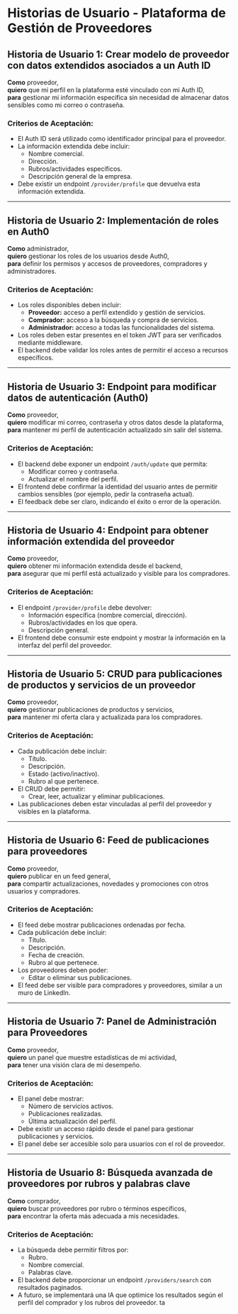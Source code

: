 # Historias de Usuario - Plataforma de Gestión de Proveedores

## Historia de Usuario 1: Crear modelo de proveedor con datos extendidos asociados a un Auth ID
**Como** proveedor,  
**quiero** que mi perfil en la plataforma esté vinculado con mi Auth ID,  
**para** gestionar mi información específica sin necesidad de almacenar datos sensibles como mi correo o contraseña.

### Criterios de Aceptación:
- El Auth ID será utilizado como identificador principal para el proveedor.
- La información extendida debe incluir:
  - Nombre comercial.
  - Dirección.
  - Rubros/actividades específicos.
  - Descripción general de la empresa.
- Debe existir un endpoint `/provider/profile` que devuelva esta información extendida.

---

## Historia de Usuario 2: Implementación de roles en Auth0
**Como** administrador,  
**quiero** gestionar los roles de los usuarios desde Auth0,  
**para** definir los permisos y accesos de proveedores, compradores y administradores.

### Criterios de Aceptación:
- Los roles disponibles deben incluir:
  - **Proveedor:** acceso a perfil extendido y gestión de servicios.
  - **Comprador:** acceso a la búsqueda y compra de servicios.
  - **Administrador:** acceso a todas las funcionalidades del sistema.
- Los roles deben estar presentes en el token JWT para ser verificados mediante middleware.
- El backend debe validar los roles antes de permitir el acceso a recursos específicos.

---

## Historia de Usuario 3: Endpoint para modificar datos de autenticación (Auth0)
**Como** proveedor,  
**quiero** modificar mi correo, contraseña y otros datos desde la plataforma,  
**para** mantener mi perfil de autenticación actualizado sin salir del sistema.

### Criterios de Aceptación:
- El backend debe exponer un endpoint `/auth/update` que permita:
  - Modificar correo y contraseña.
  - Actualizar el nombre del perfil.
- El frontend debe confirmar la identidad del usuario antes de permitir cambios sensibles (por ejemplo, pedir la contraseña actual).
- El feedback debe ser claro, indicando el éxito o error de la operación.

---

## Historia de Usuario 4: Endpoint para obtener información extendida del proveedor
**Como** proveedor,  
**quiero** obtener mi información extendida desde el backend,  
**para** asegurar que mi perfil está actualizado y visible para los compradores.

### Criterios de Aceptación:
- El endpoint `/provider/profile` debe devolver:
  - Información específica (nombre comercial, dirección).
  - Rubros/actividades en los que opera.
  - Descripción general.
- El frontend debe consumir este endpoint y mostrar la información en la interfaz del perfil del proveedor.

---

## Historia de Usuario 5: CRUD para publicaciones de productos y servicios de un proveedor
**Como** proveedor,  
**quiero** gestionar publicaciones de productos y servicios,  
**para** mantener mi oferta clara y actualizada para los compradores.

### Criterios de Aceptación:
- Cada publicación debe incluir:
  - Título.
  - Descripción.
  - Estado (activo/inactivo).
  - Rubro al que pertenece.
- El CRUD debe permitir:
  - Crear, leer, actualizar y eliminar publicaciones.
- Las publicaciones deben estar vinculadas al perfil del proveedor y visibles en la plataforma.

---

## Historia de Usuario 6: Feed de publicaciones para proveedores
**Como** proveedor,  
**quiero** publicar en un feed general,  
**para** compartir actualizaciones, novedades y promociones con otros usuarios y compradores.

### Criterios de Aceptación:
- El feed debe mostrar publicaciones ordenadas por fecha.
- Cada publicación debe incluir:
  - Título.
  - Descripción.
  - Fecha de creación.
  - Rubro al que pertenece.
- Los proveedores deben poder:
  - Editar o eliminar sus publicaciones.
- El feed debe ser visible para compradores y proveedores, similar a un muro de LinkedIn.

---

## Historia de Usuario 7: Panel de Administración para Proveedores
**Como** proveedor,  
**quiero** un panel que muestre estadísticas de mi actividad,  
**para** tener una visión clara de mi desempeño.

### Criterios de Aceptación:
- El panel debe mostrar:
  - Número de servicios activos.
  - Publicaciones realizadas.
  - Última actualización del perfil.
- Debe existir un acceso rápido desde el panel para gestionar publicaciones y servicios.
- El panel debe ser accesible solo para usuarios con el rol de proveedor.

---

## Historia de Usuario 8: Búsqueda avanzada de proveedores por rubros y palabras clave
**Como** comprador,  
**quiero** buscar proveedores por rubro o términos específicos,  
**para** encontrar la oferta más adecuada a mis necesidades.

### Criterios de Aceptación:
- La búsqueda debe permitir filtros por:
  - Rubro.
  - Nombre comercial.
  - Palabras clave.
- El backend debe proporcionar un endpoint `/providers/search` con resultados paginados.
- A futuro, se implementará una IA que optimice los resultados según el perfil del comprador y los rubros del proveedor.
ta